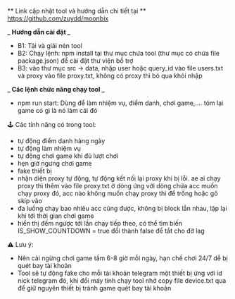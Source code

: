 ** Link cập nhật tool và hướng dẫn chi tiết tại **
https://github.com/zuydd/moonbix

**_ Hướng dẫn cài đặt _**

- B1: Tải và giải nén tool
- B2: Chạy lệnh: npm install tại thư mục chứa tool (thư mục có chứa file package.json) để cài đặt thư viện bổ trợ
- B3: vào thư mục src -> data, nhập user hoặc query_id vào file users.txt và proxy vào file proxy.txt, không có proxy thì bỏ qua khỏi nhập

**_ Các lệnh chức năng chạy tool _**

- npm run start: Dùng để làm nhiệm vụ, điểm danh, chơi game,.... tóm lại game có gì là nó làm cái đó

🕹️ Các tính năng có trong tool:

- tự động điểm danh hàng ngày
- tự động làm nhiệm vụ
- tự động chơi game khi đủ lượt chơi
- hẹn giờ ngưng chơi game
- fake thiết bị
- nhận diện proxy tự động, tự động kết nối lại proxy khi bị lỗi. ae ai chạy proxy thì thêm vào file proxy.txt ở dòng ứng với dòng chứa acc muốn chạy proxy đó, acc nào không muốn chạy proxy thì để trống hoặc gõ skip vào
- đa luồng chạy bao nhiêu acc cũng được, không bị block lẫn nhau, lặp lại khi tới thời gian chơi game
- hiển thị đếm ngược tới lần chạy tiếp theo, có thể tìm biến IS_SHOW_COUNTDOWN = true đổi thành false để tắt cho đỡ lag

⚠️ Lưu ý:

- Nên cài ngừng chơi game tầm 6-8 giờ mỗi ngày, hạn chế chơi 24/7 dễ bị quét bay tài khoản
- Tool sẽ tự động fake cho mỗi tài khoản telegram một thiết bị ứng với id nick telegram đó, khi đổi máy tính chạy tool nhớ copy file device.txt qua để giữ nguyên thiết bị tránh game quét bay tài khoản
